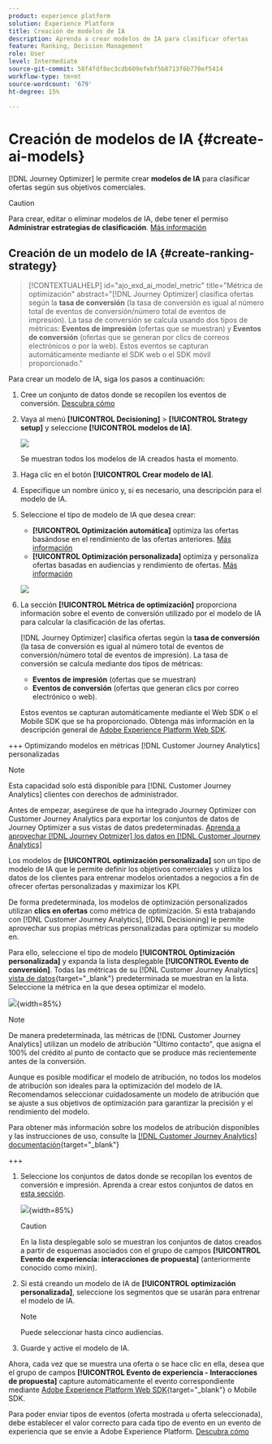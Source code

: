 ```yaml
---
product: experience platform
solution: Experience Platform
title: Creación de modelos de IA
description: Aprenda a crear modelos de IA para clasificar ofertas
feature: Ranking, Decision Management
role: User
level: Intermediate
source-git-commit: 58f4fdf8ec3cdb609efebf5b8713f6b770ef5414
workflow-type: tm+mt
source-wordcount: '679'
ht-degree: 15%

---
```


# Creación de modelos de IA {#create-ai-models}

[!DNL Journey Optimizer] le permite crear **modelos de IA** para clasificar ofertas según sus objetivos comerciales.

>[!CAUTION]
>
>Para crear, editar o eliminar modelos de IA, debe tener el permiso **Administrar estrategias de clasificación**. [Más información](../../administration/high-low-permissions.md#manage-ranking-strategies)

## Creación de un modelo de IA {#create-ranking-strategy}

>[!CONTEXTUALHELP]
>id="ajo_exd_ai_model_metric"
>title="Métrica de optimización"
>abstract="[!DNL Journey Optimizer] clasifica ofertas según la **tasa de conversión** (la tasa de conversión es igual al número total de eventos de conversión/número total de eventos de impresión). La tasa de conversión se calcula usando dos tipos de métricas: **Eventos de impresión** (ofertas que se muestran) y **Eventos de conversión** (ofertas que se generan por clics de correos electrónicos o por la web). Estos eventos se capturan automáticamente mediante el SDK web o el SDK móvil proporcionado."

Para crear un modelo de IA, siga los pasos a continuación:

1. Cree un conjunto de datos donde se recopilen los eventos de conversión. [Descubra cómo](../data-collection/create-dataset.md)

1. Vaya al menú **[!UICONTROL Decisioning]** > **[!UICONTROL Strategy setup]** y seleccione **[!UICONTROL modelos de IA]**.

   ![](../assets/ai-model-list.png)

   Se muestran todos los modelos de IA creados hasta el momento.

1. Haga clic en el botón **[!UICONTROL Crear modelo de IA]**.

1. Especifique un nombre único y, si es necesario, una descripción para el modelo de IA.

1. Seleccione el tipo de modelo de IA que desea crear:

   * **[!UICONTROL Optimización automática]** optimiza las ofertas basándose en el rendimiento de las ofertas anteriores. [Más información](auto-optimization-model.md)
   * **[!UICONTROL Optimización personalizada]** optimiza y personaliza ofertas basadas en audiencias y rendimiento de ofertas. [Más información](personalized-optimization-model.md)

   ![](../assets/ai-model-types.png)

1. La sección **[!UICONTROL Métrica de optimización]** proporciona información sobre el evento de conversión utilizado por el modelo de IA para calcular la clasificación de las ofertas.

   [!DNL Journey Optimizer] clasifica ofertas según la **tasa de conversión** (la tasa de conversión es igual al número total de eventos de conversión/número total de eventos de impresión). La tasa de conversión se calcula mediante dos tipos de métricas:
   * **Eventos de impresión** (ofertas que se muestran)
   * **Eventos de conversión** (ofertas que generan clics por correo electrónico o web).

   Estos eventos se capturan automáticamente mediante el Web SDK o el Mobile SDK que se ha proporcionado. Obtenga más información en la descripción general de [Adobe Experience Platform Web SDK](https://experienceleague.adobe.com/docs/experience-platform/edge/home.html?lang=es).

+++ Optimizando modelos en métricas [!DNL Customer Journey Analytics] personalizadas

   >[!NOTE]
   >
   >Esta capacidad solo está disponible para [!DNL Customer Journey Analytics] clientes con derechos de administrador.
   >
   >Antes de empezar, asegúrese de que ha integrado Journey Optimizer con Customer Journey Analytics para exportar los conjuntos de datos de Journey Optimizer a sus vistas de datos predeterminadas. [Aprenda a aprovechar [!DNL Journey Optmizer] los datos en [!DNL Customer Journey Analytics]](../../reports/cja-ajo.md)

   Los modelos de **[!UICONTROL optimización personalizada]** son un tipo de modelo de IA que le permite definir los objetivos comerciales y utiliza los datos de los clientes para entrenar modelos orientados a negocios a fin de ofrecer ofertas personalizadas y maximizar los KPI.

   De forma predeterminada, los modelos de optimización personalizados utilizan **clics en ofertas** como métrica de optimización. Si está trabajando con [!DNL Customer Journey Analytics], [!DNL Decisioning] le permite aprovechar sus propias métricas personalizadas para optimizar su modelo en.

   Para ello, seleccione el tipo de modelo **[!UICONTROL Optimización personalizada]** y expanda la lista desplegable **[!UICONTROL Evento de conversión]**. Todas las métricas de su [!DNL Customer Journey Analytics] [vista de datos](https://experienceleague.adobe.com/es/docs/analytics-platform/using/cja-dataviews/data-views){target="_blank"} predeterminada se muestran en la lista. Seleccione la métrica en la que desea optimizar el modelo.

   ![](../assets/ai-model-custom-metrics.png){width=85%}

   >[!NOTE]
   >
   >De manera predeterminada, las métricas de [!DNL Customer Journey Analytics] utilizan un modelo de atribución &quot;Último contacto&quot;, que asigna el 100% del crédito al punto de contacto que se produce más recientemente antes de la conversión.
   >
   >Aunque es posible modificar el modelo de atribución, no todos los modelos de atribución son ideales para la optimización del modelo de IA. Recomendamos seleccionar cuidadosamente un modelo de atribución que se ajuste a sus objetivos de optimización para garantizar la precisión y el rendimiento del modelo.
   >
   >Para obtener más información sobre los modelos de atribución disponibles y las instrucciones de uso, consulte la [[!DNL Customer Journey Analytics] documentación](https://experienceleague.adobe.com/es/docs/analytics-platform/using/cja-dataviews/component-settings/attribution){target="_blank"}

+++

1. Seleccione los conjuntos de datos donde se recopilan los eventos de conversión e impresión. Aprenda a crear estos conjuntos de datos en [esta sección](../data-collection/create-dataset.md).

   ![](../assets/ai-model-datasets.png){width=85%}

   >[!CAUTION]
   >
   >En la lista desplegable solo se muestran los conjuntos de datos creados a partir de esquemas asociados con el grupo de campos **[!UICONTROL Evento de experiencia: interacciones de propuesta]** (anteriormente conocido como mixin).

1. Si está creando un modelo de IA de **[!UICONTROL optimización personalizada]**, seleccione los segmentos que se usarán para entrenar el modelo de IA.

   <!--➡️ [Discover this feature in video](#video)-->

   >[!NOTE]
   >
   >Puede seleccionar hasta cinco audiencias.

1. Guarde y active el modelo de IA.

<!--At this point, you must have:

* created the AI model,
* defined which type of event you want to capture - offer displayed (impression) and/or offer clicked (conversion),
* and in which dataset you want to collect the event data.-->

Ahora, cada vez que se muestra una oferta o se hace clic en ella, desea que el grupo de campos **[!UICONTROL Evento de experiencia - Interacciones de propuesta]** capture automáticamente el evento correspondiente mediante [Adobe Experience Platform Web SDK](https://experienceleague.adobe.com/docs/experience-platform/edge/web-sdk-faq.html?lang=es#what-is-adobe-experience-platform-web-sdk%3F){target="_blank"} o Mobile SDK.

Para poder enviar tipos de eventos (oferta mostrada u oferta seleccionada), debe establecer el valor correcto para cada tipo de evento en un evento de experiencia que se envíe a Adobe Experience Platform. [Descubra cómo](../data-collection/schema-requirement.md)

<!--
## How-to video {#video}

Learn how to create a personalized optimization model and how to apply it to a decision.

>[!VIDEO](https://video.tv.adobe.com/v/3445954?quality=12&captions=spa)-->

